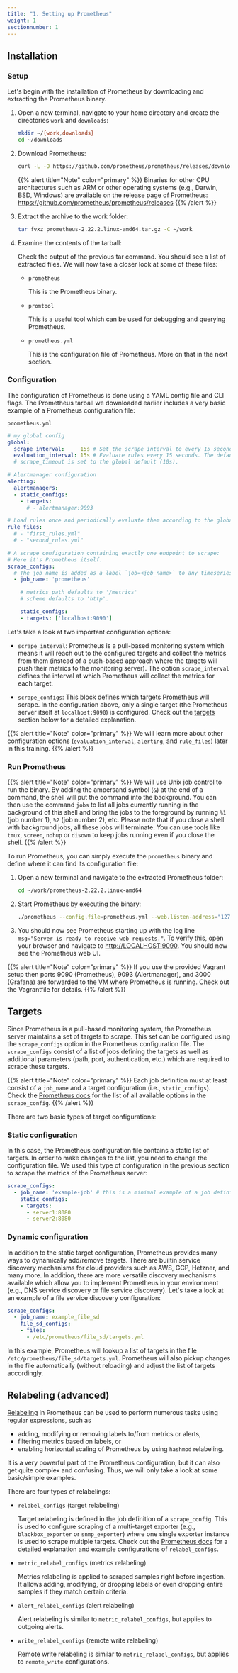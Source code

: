 ```yaml
---
title: "1. Setting up Prometheus"
weight: 1
sectionnumber: 1
---
```


## Installation

### Setup

Let's begin with the installation of Prometheus by downloading and extracting the Prometheus binary.

1. Open a new terminal, navigate to your home directory and create the directories `work` and `downloads`:

    ```bash
    mkdir ~/{work,downloads}
    cd ~/downloads
    ```


1. Download Prometheus:

    ```bash
    curl -L -O https://github.com/prometheus/prometheus/releases/download/v2.22.2/prometheus-2.22.2.linux-amd64.tar.gz
    ```

    {{% alert title="Note" color="primary" %}}
Binaries for other CPU architectures such as ARM or other operating systems (e.g., Darwin, BSD, Windows) are available on the release page of Prometheus: <https://github.com/prometheus/prometheus/releases>
    {{% /alert %}}

1. Extract the archive to the work folder:

    ```bash
    tar fvxz prometheus-2.22.2.linux-amd64.tar.gz -C ~/work
    ```

1. Examine the contents of the tarball:

    Check the output of the previous tar command. You should see a list of extracted files. We will now take a closer look at some of these files:

    * `prometheus`

       This is the Prometheus binary.

    * `promtool`

       This is a useful tool which can be used for debugging and querying Prometheus.

    * `prometheus.yml`

       This is the configuration file of Prometheus. More on that in the next section.


### Configuration

The configuration of Prometheus is done using a YAML config file and CLI flags. The Prometheus tarball we downloaded earlier includes a very basic example of a Prometheus configuration file:

`prometheus.yml`

```yaml
# my global config
global:
  scrape_interval:     15s # Set the scrape interval to every 15 seconds. Default is every 1 minute.
  evaluation_interval: 15s # Evaluate rules every 15 seconds. The default is every 1 minute.
  # scrape_timeout is set to the global default (10s).

# Alertmanager configuration
alerting:
  alertmanagers:
  - static_configs:
    - targets:
      # - alertmanager:9093

# Load rules once and periodically evaluate them according to the global 'evaluation_interval'.
rule_files:
  # - "first_rules.yml"
  # - "second_rules.yml"

# A scrape configuration containing exactly one endpoint to scrape:
# Here it's Prometheus itself.
scrape_configs:
  # The job name is added as a label `job=<job_name>` to any timeseries scraped from this config.
  - job_name: 'prometheus'

    # metrics_path defaults to '/metrics'
    # scheme defaults to 'http'.

    static_configs:
    - targets: ['localhost:9090']
```

Let's take a look at two important configuration options:

* `scrape_interval`: Prometheus is a pull-based monitoring system which means it will reach out to the configured targets and collect the metrics from them (instead of a push-based approach where the targets will push their metrics to the monitoring server). The option `scrape_interval` defines the interval at which Prometheus will collect the metrics for each target.

* `scrape_configs`: This block defines which targets Prometheus will scrape. In the configuration above, only a single target (the Prometheus server itself at `localhost:9090`) is configured. Check out the [targets](#targets) section below for a detailed explanation.

{{% alert title="Note" color="primary" %}}
We will learn more about other configuration options (`evaluation_interval`, `alerting`, and `rule_files`) later in this training.
{{% /alert %}}

### Run Prometheus

{{% alert title="Note" color="primary" %}}
We will use Unix job control to run the binary. By adding the ampersand symbol (`&`) at the end of a command, the shell will put the command into the background. You can then use the command `jobs` to list all jobs currently running in the background of this shell and bring the jobs to the foreground by running `%1` (job number 1), `%2` (job number 2), etc. Please note that if you close a shell with background jobs, all these jobs will terminate.
You can use tools like `tmux`, `screen`, `nohup` or `disown` to keep jobs running even if you close the shell.
{{% /alert %}}

To run Prometheus, you can simply execute the `prometheus` binary and define where it can find its configuration file:

1. Open a new terminal and navigate to the extracted Prometheus folder:

    ```bash
    cd ~/work/prometheus-2.22.2.linux-amd64
    ```

1. Start Prometheus by executing the binary:

    ```bash
    ./prometheus --config.file=prometheus.yml --web.listen-address="127.0.0.1:9090" &
    ```

1. You should now see Prometheus starting up with the log line `msg="Server is ready to receive web requests."`. To verify this, open your browser and navigate to <http://LOCALHOST:9090>. You should now see the Prometheus web UI.

{{% alert title="Note" color="primary" %}}
If you use the provided Vagrant setup then ports 9090 (Prometheus), 9093 (Alertmanager), and 3000 (Grafana) are forwarded to the VM where Prometheus is running.
Check out the Vagrantfile for details.
{{% /alert %}}


## Targets

Since Prometheus is a pull-based monitoring system, the Prometheus server maintains a set of targets to scrape. This set can be configured using the `scrape_configs` option in the Prometheus configuration file. The `scrape_configs` consist of a list of jobs defining the targets as well as additional parameters (path, port, authentication, etc.) which are required to scrape these targets.

{{% alert title="Note" color="primary" %}}
Each job definition must at least consist of a `job_name` and a target configuration (i.e., `static_configs`). Check the [Prometheus docs](https://prometheus.io/docs/prometheus/latest/configuration/configuration/#scrape_config) for the list of all available options in the `scrape_config`.
{{% /alert %}}

There are two basic types of target configurations:

### Static configuration

In this case, the Prometheus configuration file contains a static list of targets. In order to make changes to the list, you need to change the configuration file. We used this type of configuration in the previous section to scrape the metrics of the Prometheus server:

```yaml
scrape_configs:
  - job_name: 'example-job' # this is a minimal example of a job definition containing the job_name and a target configuration
    static_configs:
    - targets:
      - server1:8080
      - server2:8080
```

### Dynamic configuration

In addition to the static target configuration, Prometheus provides many ways to dynamically add/remove targets. There are builtin service discovery mechanisms for cloud providers such as AWS, GCP, Hetzner, and many more. In addition, there are more versatile discovery mechanisms available which allow you to implement Prometheus in your environment (e.g., DNS service discovery or file service discovery).
Let's take a look at an example of a file service discovery configuration:

```yaml
scrape_configs:
  - job_name: example_file_sd
    file_sd_configs:
    - files:
      - /etc/prometheus/file_sd/targets.yml
```
In this example, Prometheus will lookup a list of targets in the file `/etc/prometheus/file_sd/targets.yml`. Prometheus will also pickup changes in the file automatically (without reloading) and adjust the list of targets accordingly.


## Relabeling (advanced)

[Relabeling](https://prometheus.io/docs/prometheus/latest/configuration/configuration/#relabel_config) in Prometheus can be used to perform numerous tasks using regular expressions, such as

* adding, modifying or removing labels to/from metrics or alerts,
* filtering metrics based on labels, or
* enabling horizontal scaling of Prometheus by using `hashmod` relabeling.

It is a very powerful part of the Prometheus configuration, but it can also get quite complex and confusing. Thus, we will only take a look at some basic/simple examples.

There are four types of relabelings:

* `relabel_configs` (target relabeling)

  Target relabeling is defined in the job definition of a `scrape_config`. This is used to configure scraping of a multi-target exporter (e.g., `blackbox_exporter` or `snmp_exporter`) where one single exporter instance is used to scrape multiple targets. Check out the [Prometheus docs](https://prometheus.io/docs/guides/multi-target-exporter/#querying-multi-target-exporters-with-prometheus) for a detailed explanation and example configurations of `relabel_configs`.

* `metric_relabel_configs` (metrics relabeling)

  Metrics relabeling is applied to scraped samples right before ingestion. It allows adding, modifying, or dropping labels or even dropping entire samples if they match certain criteria.

* `alert_relabel_configs` (alert relabeling)

  Alert relabeling is similar to `metric_relabel_configs`, but applies to outgoing alerts.

* `write_relabel_configs` (remote write relabeling)

  Remote write relabeling is similar to `metric_relabel_configs`, but applies to `remote_write` configurations.
